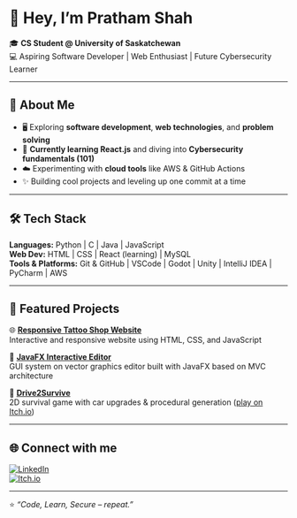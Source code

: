 # 👋 Hey, I’m Pratham Shah

🎓 **CS Student @ University of Saskatchewan**  
💻 Aspiring Software Developer | Web Enthusiast | Future Cybersecurity Learner  

---

## 🚀 About Me
- 🖥️ Exploring **software development**, **web technologies**, and **problem solving**
- 🌱 **Currently learning React.js** and diving into **Cybersecurity fundamentals (101)**
- ☁️ Experimenting with **cloud tools** like AWS & GitHub Actions
- ✨ Building cool projects and leveling up one commit at a time  

---

## 🛠️ Tech Stack
**Languages:** Python | C | Java | JavaScript  
**Web Dev:** HTML | CSS | React (learning) | MySQL  
**Tools & Platforms:** Git & GitHub | VSCode | Godot | Unity | IntelliJ IDEA | PyCharm | AWS  

---

## 📂 Featured Projects
🌐 [**Responsive Tattoo Shop Website**](https://github.com/prathamshah2207/The-Tattooer-website)  
Interactive and responsive website using HTML, CSS, and JavaScript  

📄 [**JavaFX Interactive Editor**](https://github.com/prathamshah2207/interactive-vector-drawing-app)  
GUI system on vector graphics editor built with JavaFX based on MVC architecture

🚗 [**Drive2Survive**](https://github.com/prathamshah2207/Drive-2-Survive)  
2D survival game with car upgrades & procedural generation ([play on Itch.io](https://prash2207.itch.io/drive-2-survive))  

---

## 🌐 Connect with me
[![LinkedIn](https://img.shields.io/badge/LinkedIn-blue?logo=linkedin&style=for-the-badge)](https://www.linkedin.com/in/pratham-shah-057274190/)  
[![Itch.io](https://img.shields.io/badge/Itch.io-red?logo=itchdotio&style=for-the-badge)](https://prash2207.itch.io/)  

---

⭐ *“Code, Learn, Secure – repeat.”*
